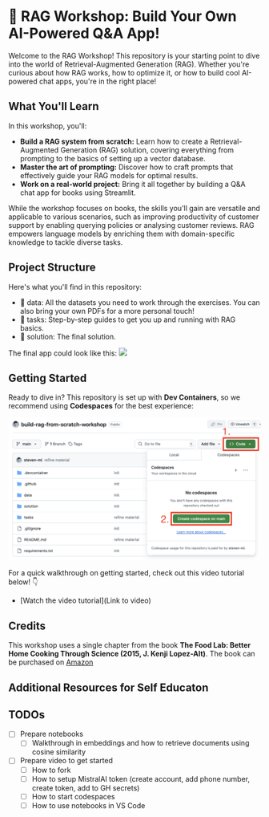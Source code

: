 # 🚀 RAG Workshop: Build Your Own AI-Powered Q&A App!
Welcome to the RAG Workshop! This repository is your starting point to dive into the world of Retrieval-Augmented Generation (RAG). Whether you're curious about how RAG works, how to optimize it, or how to build cool AI-powered chat apps, you're in the right place!


## What You'll Learn
In this workshop, you'll:

- **Build a RAG system from scratch:** Learn how to create a Retrieval-Augmented Generation (RAG) solution, covering everything from prompting to the basics of setting up a vector database.
- **Master the art of prompting:** Discover how to craft prompts that effectively guide your RAG models for optimal results.
- **Work on a real-world project:** Bring it all together by building a Q&A chat app for books using Streamlit. 

While the workshop focuses on books, the skills you'll gain are versatile and applicable to various scenarios, such as improving productivity of customer support by enabling querying policies or analysing customer reviews. RAG empowers language models by enriching them with domain-specific knowledge to tackle diverse tasks.


## Project Structure
Here's what you'll find in this repository:

- 📂 data: All the datasets you need to work through the exercises. You can also bring your own PDFs for a more personal touch!
- 📓 tasks: Step-by-step guides to get you up and running with RAG basics.
- 💬 solution: The final solution. 

The final app could look like this:
![](.github/resources/demo.gif)

## Getting Started
Ready to dive in? This repository is set up with **Dev Containers**, so we recommend using **Codespaces** for the best experience:

![Getting Started](.github/resources/getting_started.png)

For a quick walkthrough on getting started, check out this video tutorial below! 👇  
- [Watch the video tutorial](Link to video)

## Credits
This workshop uses a single chapter from the book **The Food Lab: Better Home Cooking Through Science (2015, J. Kenji Lopez-Alt)**. The book can be purchased on [Amazon](https://www.amazon.de/-/en/J-Kenji-Lopez-Alt/dp/0393081087)


## Additional Resources for Self Educaton


## TODOs

- [ ] Prepare notebooks
    - [ ] Walkthrough in embeddings and how to retrieve documents using cosine similarity
- [ ] Prepare video to get started
    - [ ] How to fork
    - [ ] How to setup MistralAI token (create account, add phone number, create token, add to GH secrets)
    - [ ] How to start codespaces
    - [ ] How to use notebooks in VS Code
